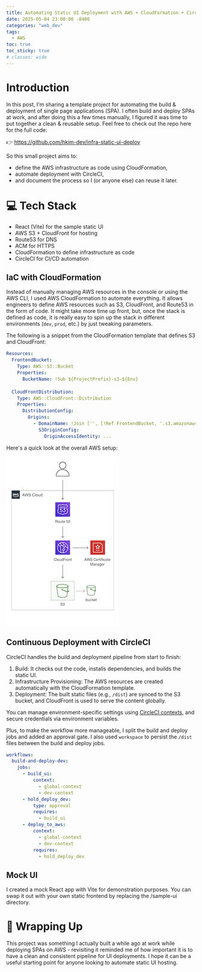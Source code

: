 ```yaml
---
title: Automating Static UI Deployment with AWS + CloudFormation + CircleCI
date: 2025-05-04 23:00:00 -0400
categories: "web_dev"
tags:
  - AWS
toc: true
toc_sticky: true
# classes: wide
---
```


# Introduction
In this post, I'm sharing a template project for automating the build & deployment of single page applications (SPA). I often build and deploy SPAs at work, and after doing this a few times manually, I figured it was time to put together a clean & reusable setup. Feel free to check out the repo here for the full code:

👉 <https://github.com/hkim-dev/infra-static-ui-deploy>

So this small project aims to:

- define the AWS infrastructure as code using CloudFormation,
- automate deployment with CircleCI,
- and document the process so I (or anyone else) can reuse it later.


# 💻 Tech Stack

- React (Vite) for the sample static UI
- AWS S3 + CloudFront for hosting
- Route53 for DNS
- ACM for HTTPS
- CloudFormation to define infrastructure as code
- CircleCI for CI/CD automation

## IaC with CloudFormation

Instead of manually managing AWS resources in the console or using the AWS CLI, I used AWS CloudFormation to automate everything. It allows engineers to define AWS resources such as S3, CloudFront, and Route53 in the form of code. It might take more time up front, but, once the stack is defined as code, it is really easy to spin up the stack in different environments (`dev`, `prod`, etc.) by just tweaking parameters. 

The following is a snippet from the CloudFormation template that defines S3 and CloudFront:

```yaml
Resources:
  FrontendBucket:
    Type: AWS::S3::Bucket
    Properties:
      BucketName: !Sub ${ProjectPrefix}-s3-${Env}

  CloudFrontDistribution:
    Type: AWS::CloudFront::Distribution
    Properties:
      DistributionConfig:
        Origins:
          - DomainName: !Join ['', [!Ref FrontendBucket, '.s3.amazonaws.com']]
            S3OriginConfig:
              OriginAccessIdentity: ...
```

Here's a quick look at the overall AWS setup:

![aws-setup](/assets/images/static-ui-aws-setup.png)

## Continuous Deployment with CircleCI
CircleCI handles the build and deployment pipeline from start to finish:
1. Build: It checks out the code, installs dependencies, and builds the static UI.
2. Infrastructure Provisioning: The AWS resources are created automatically with the CloudFormation template.
3. Deployment: The built static files (e.g., `/dist`) are synced to the S3 bucket, and CloudFront is used to serve the content globally.

You can manage environment-specific settings using [CircleCI contexts](https://circleci.com/docs/contexts/), and secure credentials via environment variables.

Plus, to make the workflow more manageable, I split the build and deploy jobs and added an approval gate. I also used `workspace` to persist the `/dist` files between the build and deploy jobs.

```yaml
workflows:
  build-and-deploy-dev:
    jobs:
      - build_ui:
          context:
            - global-context
            - dev-context
      - hold_deploy_dev:
          type: approval
          requires:
            - build_ui
      - deploy_to_aws:
          context:
            - global-context
            - dev-context
          requires:
            - hold_deploy_dev
```

## Mock UI
I created a mock React app with Vite for demonstration purposes. You can swap it out with your own static frontend by replacing the /sample-ui directory.

# 📝 Wrapping Up
This project was something I actually built a while ago at work while deploying SPAs on AWS - revisiting it reminded me of how important it is to have a clean and consistent pipeline for UI deployments. I hope it can be a useful starting point for anyone looking to automate static UI hosting.